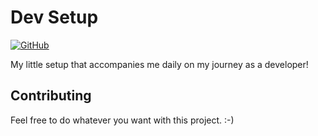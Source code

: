 # Dev Setup

[![GitHub](https://img.shields.io/github/license/mashape/apistatus.svg)](https://github.com/mdcg/dev-setup/blob/master/LICENSE)

My little setup that accompanies me daily on my journey as a developer!


## Contributing

Feel free to do whatever you want with this project. :-)